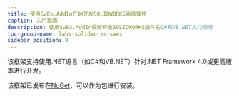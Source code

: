 ```yaml
---
title: 使用SwEx.AddIn开始开发SOLIDWORKS高级插件
caption: 入门指南
description: 使用SwEx.AddIn框架开发SOLIDWORKS插件的C#和VB.NET入门指南
toc-group-name: labs-solidworks-swex
sidebar_position: 0
---
```

该框架支持使用.NET语言（如C#和VB.NET）针对.NET Framework 4.0或更高版本进行开发。

该框架已发布在[NuGet](https://www.nuget.org/packages/CodeStack.SwEx.AddIn/0.2.2-beta)，可以作为包进行安装。
